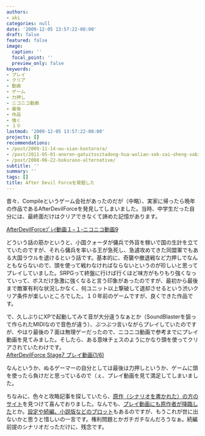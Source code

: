 ```yaml
---
authors:
- aki
categories: null
date: '2009-12-05 13:57:22-08:00'
draft: false
featured: false
image:
  caption: ''
  focal_point: ''
  preview_only: false
keywords:
- プレイ
- クリア
- 動画
- ゲーム
- 力押し
- ニコニコ動画
- 最後
- 作品
- 強く
- １０
lastmod: '2009-12-05 13:57:22-08:00'
projects: []
recommendations:
- /post/2009-11-14-wu-xian-kontorora/
- /post/2011-05-01-anoren-gatuitositadong-hua-wolian-sok-zai-sheng-sabisu-dong-hua-atuta-wohazimemasita/
- /post/2008-06-22-bokurano-alternative/
subtitle: ''
summary: ''
tags: []
title: After Devil Forceを発掘した
---
```


昔々、Compileというゲーム会社があったのだが（中略）、実家に帰ったら晩年の作品であるAfterDevilForceを発見してしまいました。当時、中学生だった自分には、最終面だけはクリアできなくて諦めた記憶があります。

[AfterDevilForceﾌﾟﾚｲ動画１−１‐ニコニコ動画9](http://www.nicovideo.jp/watch/sm1823038)

どういう話の筋かというと、小国クォーダが傭兵で外貨を稼いで国の生計を立てていたのですが、それら傭兵を率いる王が急死し、急遽攻めてきた同盟軍でもある大国ラウルを退けるという話です。基本的に、奇襲や撤退戦など力押しでなんともならないので、頭を使って戦わなければならないというのが珍しいと思ってプレイしていました。SRPGって終盤に行けば行くほど味方がもりもり強くなっていって、ボスだけ急激に強くなると言う印象があったのですが、最初から最後まで敵軍有利な状況しかなく、何ユニット以上撃破して退却させるという渋いクリア条件が楽しいところでした。１０年前のゲームですが、良くできた作品です。

で、久しぶりにXPで起動してみて音が大分違うなぁとか（SoundBlasterを狙って作られたMIDIなので音色が違う）、ぶつぶつ言いながらプレイしていたのですが、やはり最後の７面は無理ゲーだったので、ニコニコ動画で参考までにプレイ動画を見てみました。そしたら、ある意味チェスのようにかなり頭を使ってクリアされていたわけです。  
[AfterDevilForce Stage7 プレイ動画(1/6)](http://www.smilevideo.jp/view/2678675/200016)

なんというか、ぬるゲーマーの自分としては最後は力押しというか、ゲームに頭を使ったら負けだと思っているので（ぇ、プレイ動画を見て満足してしまいました。

ちなみに、色々と攻略記事を探していたら、[原作（シナリオを書かれた）の方のサイト](http://overload-system.net/)を見つけて喜んでおりました。なんでも、[プレイ動画にも原作者が降臨した](http://overloadsystem.blog.shinobi.jp/Date/20071223/)とか。[設定や続編、小説版などのプロット](http://overload-system.net/Novel/column/adf/)もあるのですが、もうこれが世に出ないかと思うと惜しいの一言です。権利問題とかガチガチなんだろうなぁ。続編前提のシナリオだっただけに、残念です。